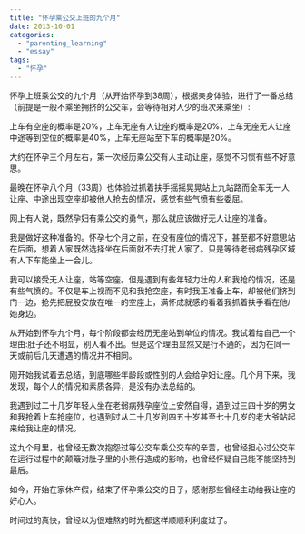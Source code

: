 ```yaml
---
title: "怀孕乘公交上班的九个月"
date: 2013-10-01
categories: 
  - "parenting_learning"
  - "essay"
tags: 
  - "怀孕"
---
```


怀孕上班乘公交的九个月（从开始怀孕到38周），根据亲身体验，进行了一番总结（前提是一般不乘坐拥挤的公交车，会等待相对人少的班次来乘坐）:

上车有空座的概率是20%，上车无座有人让座的概率是20%，上车无座无人让座中途等到空位的概率是40%，上车无座站至下车的概率是20%。

大约在怀孕三个月左右，第一次经历乘公交有人主动让座，感觉不习惯有些不好意思。

最晚在怀孕八个月（33周）也体验过抓着扶手摇摇晃晃站上九站路而全车无一人让座、中途出现空座却被他人抢去的情况，感觉有些气愤有些委屈。

网上有人说，既然孕妇有乘公交的勇气，那么就应该做好无人让座的准备。

我是做好这种准备的。怀孕七个月之前，在没有座位的情况下，甚至都不好意思站在后面，想着人家既然选择坐在后面就不去打扰人家了。只是等待老弱病残孕区域有人下车能坐上一会儿。

我可以接受无人让座，站等空座。但是遇到有些年轻力壮的人和我抢的情况，还是有些气愤的。不仅是车上视而不见和我抢空座，有时我正准备上车，却被他们挤到门一边，抢先把屁股安放在唯一的空座上，满怀成就感的看着我抓着扶手看在他/她身边。

从开始到怀孕九个月，每个阶段都会经历无座站到单位的情况。我试着给自己一个理由:肚子还不明显，别人看不出。但是这个理由显然又是行不通的，因为在同一天或前后几天遭遇的情况并不相同。

刚开始我试着去总结，到底哪些年龄段或性别的人会给孕妇让座。几个月下来，我发现，每个人的情况和素质各异，是没有办法总结的。

我遇到过二十几岁年轻人坐在老弱病残孕座位上安然自得，遇到过三四十岁的男女和我抢着上车抢座位，也遇到过从二十几岁到四五十岁甚至七十几岁的老大爷站起来给我让座的情况。

这九个月里，也曾经无数次抱怨过等公交车乘公交车的辛苦，也曾经担心过公交车在运行过程中的颠簸对肚子里的小熊仔造成的影响，也曾经怀疑自己能不能坚持到最后。

如今，开始在家休产假，结束了怀孕乘公交的日子，感谢那些曾经主动给我让座的好心人。

时间过的真快，曾经以为很难熬的时光都这样顺顺利利度过了。
